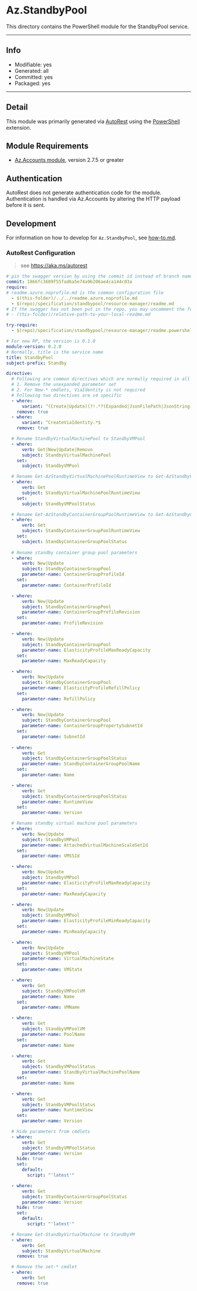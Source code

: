 <!-- region Generated -->
# Az.StandbyPool
This directory contains the PowerShell module for the StandbyPool service.

---
## Info
- Modifiable: yes
- Generated: all
- Committed: yes
- Packaged: yes

---
## Detail
This module was primarily generated via [AutoRest](https://github.com/Azure/autorest) using the [PowerShell](https://github.com/Azure/autorest.powershell) extension.

## Module Requirements
- [Az.Accounts module](https://www.powershellgallery.com/packages/Az.Accounts/), version 2.7.5 or greater

## Authentication
AutoRest does not generate authentication code for the module. Authentication is handled via Az.Accounts by altering the HTTP payload before it is sent.

## Development
For information on how to develop for `Az.StandbyPool`, see [how-to.md](how-to.md).
<!-- endregion -->

### AutoRest Configuration
> see https://aka.ms/autorest

```yaml
# pin the swagger version by using the commit id instead of branch name
commit: 1866fc3609f55fad6a5e74a9b206ae4ca144c03a
require:
# readme.azure.noprofile.md is the common configuration file
  - $(this-folder)/../../readme.azure.noprofile.md
  - $(repo)/specification/standbypool/resource-manager/readme.md
# If the swagger has not been put in the repo, you may uncomment the following line and refer to it locally
# - (this-folder)/relative-path-to-your-local-readme.md

try-require: 
  - $(repo)/specification/standbypool/resource-manager/readme.powershell.md

# For new RP, the version is 0.1.0
module-version: 0.2.0
# Normally, title is the service name
title: StandbyPool
subject-prefix: Standby

directive:
  # Following are common directives which are normally required in all the RPs
  # 1. Remove the unexpanded parameter set
  # 2. For New-* cmdlets, ViaIdentity is not required
  # Following two directives are v4 specific
  - where:
      variant: ^(Create|Update)(?!.*?(Expanded|JsonFilePath|JsonString))
    remove: true
  - where:
      variant: ^CreateViaIdentity.*$
    remove: true

  # Rename StandbyVirtualMachinePool to StandbyVMPool
  - where:
      verb: Get|New|Update|Remove
      subject: StandbyVirtualMachinePool
    set:
      subject: StandbyVMPool

  # Rename Get-AzStandbyVirtualMachinePoolRuntimeView to Get-AzStandbyVMPoolStatus
  - where:
      verb: Get
      subject: StandbyVirtualMachinePoolRuntimeView
    set:
      subject: StandbyVMPoolStatus

  # Rename Get-AzStandbyContainerGroupPoolRuntimeView to Get-AzStandbyContainerGroupPoolStatus
  - where:
      verb: Get
      subject: StandbyContainerGroupPoolRuntimeView
    set:
      subject: StandbyContainerGroupPoolStatus
  
  # Rename standby container group pool parameters
  - where:
      verb: New|Update
      subject: StandbyContainerGroupPool
      parameter-name: ContainerGroupProfileId
    set:
      parameter-name: ContainerProfileId

  - where:
      verb: New|Update
      subject: StandbyContainerGroupPool
      parameter-name: ContainerGroupProfileRevision
    set:
      parameter-name: ProfileRevision

  - where:
      verb: New|Update
      subject: StandbyContainerGroupPool
      parameter-name: ElasticityProfileMaxReadyCapacity
    set:
      parameter-name: MaxReadyCapacity

  - where:
      verb: New|Update
      subject: StandbyContainerGroupPool
      parameter-name: ElasticityProfileRefillPolicy
    set:
      parameter-name: RefillPolicy

  - where:
      verb: New|Update
      subject: StandbyContainerGroupPool
      parameter-name: ContainerGroupPropertySubnetId
    set:
      parameter-name: SubnetId
  
  - where:
      verb: Get
      subject: StandbyContainerGroupPoolStatus
      parameter-name: StandbyContainerGroupPoolName
    set:
      parameter-name: Name

  - where:
      verb: Get
      subject: StandbyContainerGroupPoolStatus
      parameter-name: RuntimeView
    set:
      parameter-name: Version

  # Rename standby virtual machine pool parameters
  - where:
      verb: New|Update
      subject: StandbyVMPool
      parameter-name: AttachedVirtualMachineScaleSetId
    set:
      parameter-name: VMSSId

  - where:
      verb: New|Update
      subject: StandbyVMPool
      parameter-name: ElasticityProfileMaxReadyCapacity
    set:
      parameter-name: MaxReadyCapacity

  - where:
      verb: New|Update
      subject: StandbyVMPool
      parameter-name: ElasticityProfileMinReadyCapacity
    set:
      parameter-name: MinReadyCapacity

  - where:
      verb: New|Update
      subject: StandbyVMPool
      parameter-name: VirtualMachineState
    set:
      parameter-name: VMState

  - where:
      verb: Get
      subject: StandbyVMPoolVM
      parameter-name: Name
    set:
      parameter-name: VMName

  - where:
      verb: Get
      subject: StandbyVMPoolVM
      parameter-name: PoolName
    set:
      parameter-name: Name

  - where:
      verb: Get
      subject: StandbyVMPoolStatus
      parameter-name: StandbyVirtualMachinePoolName
    set:
      parameter-name: Name

  - where:
      verb: Get
      subject: StandbyVMPoolStatus
      parameter-name: RuntimeView
    set:
      parameter-name: Version

  # Hide parameters from cmdlets
  - where:
      verb: Get
      subject: StandbyVMPoolStatus
      parameter-name: Version
    hide: true
    set:
      default:
        script: "'latest'"

  - where:
      verb: Get
      subject: StandbyContainerGroupPoolStatus
      parameter-name: Version
    hide: true
    set:
      default:
        script: "'latest'"

  # Rename Get-StandbyVirtualMachine to StandbyVM
  - where:
      verb: Get
      subject: StandbyVirtualMachine
    remove: true

  # Remove the set-* cmdlet
  - where:
      verb: Set
    remove: true
```
